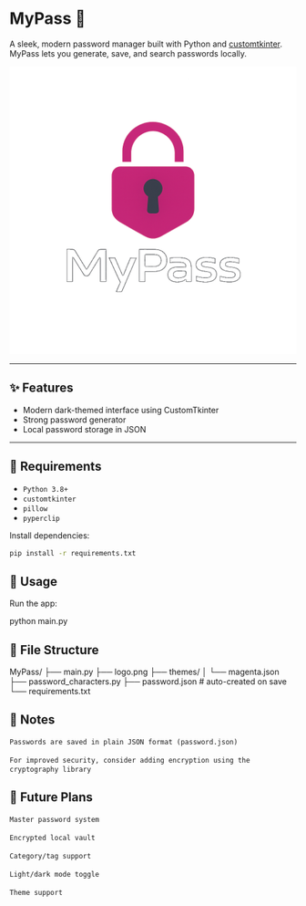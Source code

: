 # MyPass 🔐

A sleek, modern password manager built with Python and [customtkinter](https://github.com/TomSchimansky/CustomTkinter).  
MyPass lets you generate, save, and search passwords locally.

![MyPass Logo](logo.png)

---

## ✨ Features

- Modern dark-themed interface using CustomTkinter
- Strong password generator
- Local password storage in JSON

---

## 🧪 Requirements

- `Python 3.8+`
- `customtkinter`
- `pillow`
- `pyperclip`

Install dependencies:

```bash
pip install -r requirements.txt
```

## 🚀 Usage

Run the app:

python main.py

## 📁 File Structure

MyPass/
├── main.py
├── logo.png
├── themes/
│   └── magenta.json
├── password_characters.py
├── password.json         # auto-created on save
└── requirements.txt

## 📌 Notes

    Passwords are saved in plain JSON format (password.json)

    For improved security, consider adding encryption using the cryptography library

## 🧠 Future Plans

    Master password system

    Encrypted local vault

    Category/tag support

    Light/dark mode toggle

    Theme support
